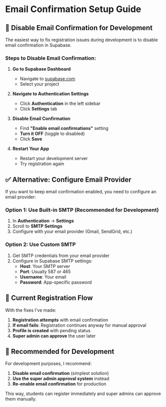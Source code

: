 # Email Confirmation Setup Guide

## 🚫 **Disable Email Confirmation for Development**

The easiest way to fix registration issues during development is to disable email confirmation in Supabase.

### Steps to Disable Email Confirmation:

1. **Go to Supabase Dashboard**
   - Navigate to [supabase.com](https://supabase.com)
   - Select your project

2. **Navigate to Authentication Settings**
   - Click **Authentication** in the left sidebar
   - Click **Settings** tab

3. **Disable Email Confirmation**
   - Find **"Enable email confirmations"** setting
   - **Turn it OFF** (toggle to disabled)
   - Click **Save**

4. **Restart Your App**
   - Restart your development server
   - Try registration again

## ✅ **Alternative: Configure Email Provider**

If you want to keep email confirmation enabled, you need to configure an email provider:

### Option 1: Use Built-in SMTP (Recommended for Development)
1. In **Authentication** → **Settings**
2. Scroll to **SMTP Settings**
3. Configure with your email provider (Gmail, SendGrid, etc.)

### Option 2: Use Custom SMTP
1. Get SMTP credentials from your email provider
2. Configure in Supabase SMTP settings:
   - **Host**: Your SMTP server
   - **Port**: Usually 587 or 465
   - **Username**: Your email
   - **Password**: App-specific password

## 🔧 **Current Registration Flow**

With the fixes I've made:

1. **Registration attempts** with email confirmation
2. **If email fails**: Registration continues anyway for manual approval
3. **Profile is created** with pending status
4. **Super admin can approve** the user later

## 📝 **Recommended for Development**

For development purposes, I recommend:

1. **Disable email confirmation** (simplest solution)
2. **Use the super admin approval system** instead
3. **Re-enable email confirmation** for production

This way, students can register immediately and super admins can approve them manually.